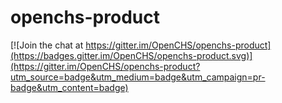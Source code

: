 # openchs-product

[![Join the chat at https://gitter.im/OpenCHS/openchs-product](https://badges.gitter.im/OpenCHS/openchs-product.svg)](https://gitter.im/OpenCHS/openchs-product?utm_source=badge&utm_medium=badge&utm_campaign=pr-badge&utm_content=badge)
